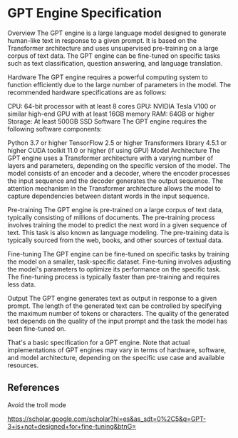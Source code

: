 # GPT Engine Specification

Overview
The GPT engine is a large language model designed to generate human-like text in response to a given prompt. It is based on the Transformer architecture and uses unsupervised pre-training on a large corpus of text data. The GPT engine can be fine-tuned on specific tasks such as text classification, question answering, and language translation.

Hardware
The GPT engine requires a powerful computing system to function efficiently due to the large number of parameters in the model. The recommended hardware specifications are as follows:

CPU: 64-bit processor with at least 8 cores
GPU: NVIDIA Tesla V100 or similar high-end GPU with at least 16GB memory
RAM: 64GB or higher
Storage: At least 500GB SSD
Software
The GPT engine requires the following software components:

Python 3.7 or higher
TensorFlow 2.5 or higher
Transformers library 4.5.1 or higher
CUDA toolkit 11.0 or higher (if using GPU)
Model Architecture
The GPT engine uses a Transformer architecture with a varying number of layers and parameters, depending on the specific version of the model. The model consists of an encoder and a decoder, where the encoder processes the input sequence and the decoder generates the output sequence. The attention mechanism in the Transformer architecture allows the model to capture dependencies between distant words in the input sequence.

Pre-training
The GPT engine is pre-trained on a large corpus of text data, typically consisting of millions of documents. The pre-training process involves training the model to predict the next word in a given sequence of text. This task is also known as language modeling. The pre-training data is typically sourced from the web, books, and other sources of textual data.

Fine-tuning
The GPT engine can be fine-tuned on specific tasks by training the model on a smaller, task-specific dataset. Fine-tuning involves adjusting the model's parameters to optimize its performance on the specific task. The fine-tuning process is typically faster than pre-training and requires less data.

Output
The GPT engine generates text as output in response to a given prompt. The length of the generated text can be controlled by specifying the maximum number of tokens or characters. The quality of the generated text depends on the quality of the input prompt and the task the model has been fine-tuned on.

That's a basic specification for a GPT engine. Note that actual implementations of GPT engines may vary in terms of hardware, software, and model architecture, depending on the specific use case and available resources.


## References 

Avoid the troll mode 

https://scholar.google.com/scholar?hl=es&as_sdt=0%2C5&q=GPT-3+is+not+designed+for+fine-tuning&btnG=
